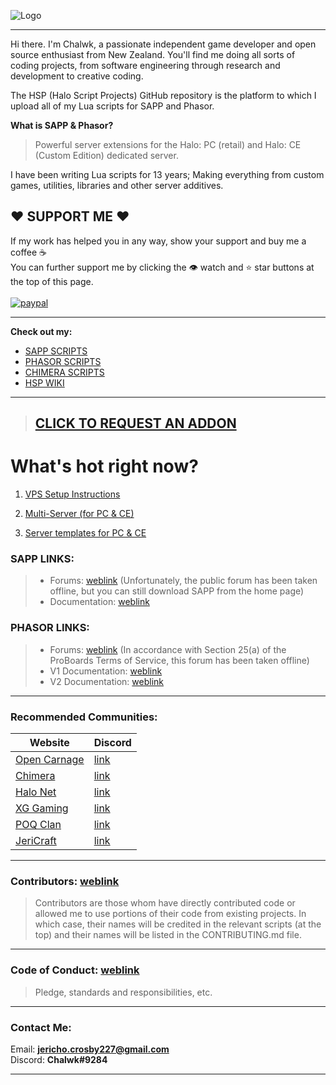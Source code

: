 ![Logo](https://i.imgur.com/t0W5aJe.png)

- - - - 

Hi there. I'm Chalwk, a passionate independent game developer and open source enthusiast from New Zealand. You'll find
me doing all sorts of coding projects, from software engineering through research and development to creative coding.

The HSP (Halo Script Projects) GitHub repository is the platform to which I upload all of my Lua scripts for SAPP and
Phasor.

**What is SAPP & Phasor?**
> Powerful server extensions for the Halo: PC (retail) and Halo: CE (Custom Edition) dedicated server.

I have been writing Lua scripts for 13 years; Making everything from custom games, utilities, libraries and other server
additives.

## ❤️ SUPPORT ME️ ❤️

If my work has helped you in any way, show your support and buy me a coffee :coffee:<br/>
You can further support me by clicking the 👁️ watch and ⭐ star buttons at the top of this page.<br/><br/>
[![paypal](https://www.paypalobjects.com/en_US/i/btn/btn_donateCC_LG.gif)](https://www.paypal.com/cgi-bin/webscr?cmd=_s-xclick&hosted_button_id=X6VNRT8N4JEPS&source=url)

----

**Check out my:**

* [SAPP SCRIPTS](https://github.com/Chalwk77/HALO-SCRIPT-PROJECTS/tree/master/SAPP%20SCRIPTS)
* [PHASOR SCRIPTS](https://github.com/Chalwk77/HALO-SCRIPT-PROJECTS/tree/master/PHASOR%20SCRIPTS)
* [CHIMERA SCRIPTS](https://github.com/Chalwk77/HALO-SCRIPT-PROJECTS/tree/master/CHIMERA/GLOBAL)
* [HSP WIKI](https://github.com/Chalwk77/HALO-SCRIPT-PROJECTS/wiki)

----

> ## [CLICK TO REQUEST AN ADDON](https://github.com/Chalwk77/HALO-SCRIPT-PROJECTS/issues/new?template=feature_request.md)

# What's hot right now?

1. [VPS Setup Instructions](https://github.com/Chalwk77/HALO-SCRIPT-PROJECTS/blob/master/Miscellaneous/VPS%20Setup%20Instructions.md)

2. [Multi-Server (for PC & CE)](https://github.com/Chalwk77/HALO-SCRIPT-PROJECTS/releases/tag/multi-server)

3. [Server templates for PC & CE](https://github.com/Chalwk77/HALO-SCRIPT-PROJECTS/releases/tag/ReadyToGo)

### SAPP LINKS:

> * Forums: [weblink](http://halo.isimaginary.com/) (Unfortunately, the public forum has been taken offline, but you can still download SAPP from the home page)
> * Documentation: [weblink](http://halo.isimaginary.com/SAPP%20Documentation%20Revision%202.5.pdf)

### PHASOR LINKS:

> * Forums: [weblink](http://phasor.proboards.com/) (In accordance with Section 25(a) of the ProBoards Terms of Service, this forum has been taken offline)
> * V1 Documentation: [weblink](http://phasor.halonet.net/archive/docs/05x.html)
> * V2 Documentation: [weblink](http://phasor.halonet.net/archive/docs/200.html)

----

### Recommended Communities:

| Website                                                                                            | Discord                                    |
|----------------------------------------------------------------------------------------------------|--------------------------------------------|
| [Open Carnage](https://opencarnage.net)                                                            | [link](https://discord.gg/9HMDFa)          |
| [Chimera](https://opencarnage.net/index.php?/topic/6916-chimera-download-source-code-and-discord/) | [link](https://discord.gg/ZwQeBE2)         |
| [Halo Net](https://opencarnage.net)                                                                | [link](https://discord.gg/9HMDFa)          |
| [XG Gaming](https://www.xgclan.com)                                                                | [link](https://discord.gg/djqM24x8)        |
| [POQ Clan](http://poqclan.com/)                                                                    | [link](https://discord.com/invite/pTsKsEm) |
| [JeriCraft](https://discord.gg/vcyM6epaqg)                                                         | [link](https://discord.gg/vcyM6epaqg)      |

----

### Contributors: [weblink](https://github.com/Chalwk77/HALO-SCRIPT-PROJECTS/blob/master/CONTRIBUTING.md)

> Contributors are those whom have directly contributed code or allowed me to use portions of their code from existing projects.
> In which case, their names will be credited in the relevant scripts (at the top) and their names will be listed in the CONTRIBUTING.md file.
----

### Code of Conduct: [weblink](https://github.com/Chalwk77/HALO-SCRIPT-PROJECTS/blob/master/CODE_OF_CONDUCT.md)

> Pledge, standards and responsibilities, etc.
----

### Contact Me:

Email: **jericho.crosby227@gmail.com**<br/>
Discord: **Chalwk#9284**

----
